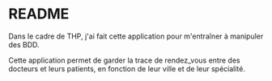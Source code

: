 # README

Dans le cadre de THP, j'ai fait cette application pour m'entraîner à manipuler des BDD.

Cette application permet de garder la trace de rendez_vous entre des docteurs et leurs patients, en fonction de leur ville et de leur spécialité.
